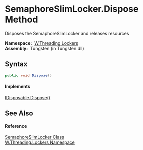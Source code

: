 SemaphoreSlimLocker.Dispose Method
==================================
   Disposes the SemaphoreSlimLocker and releases resources

  **Namespace:**  [W.Threading.Lockers][1]  
  **Assembly:**  Tungsten (in Tungsten.dll)

Syntax
------

```csharp
public void Dispose()
```

#### Implements
[IDisposable.Dispose()][2]  


See Also
--------

#### Reference
[SemaphoreSlimLocker Class][3]  
[W.Threading.Lockers Namespace][1]  

[1]: ../README.md
[2]: http://msdn.microsoft.com/en-us/library/es4s3w1d
[3]: README.md